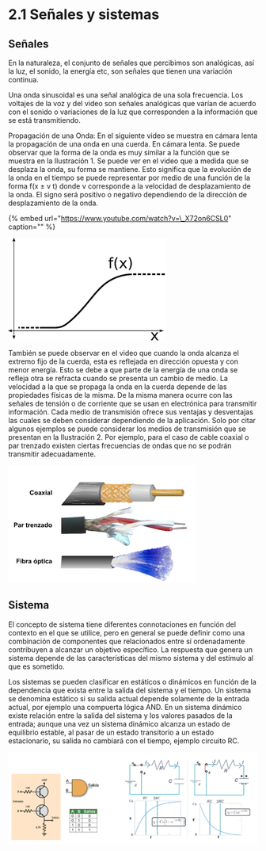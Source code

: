 # 2.1 Señales y sistemas

## Señales

En la naturaleza, el conjunto de señales que percibimos son analógicas, así la luz, el sonido, la energía etc, son señales que tienen una variación continua. 

Una onda sinusoidal es una señal analógica de una sola frecuencia. Los voltajes de la voz y del video son señales analógicas que varían de acuerdo con el sonido o variaciones de la luz que corresponden a la información que se está transmitiendo.

Propagación de una Onda: En el siguiente video se muestra en cámara lenta la propagación de una onda en una cuerda. En cámara lenta. Se puede observar que la forma de la onda es muy similar a la función que se muestra en la Ilustración 1. Se puede ver en el video que a medida que se desplaza la onda, su forma se mantiene. Esto significa que la evolución de la onda en el tiempo se puede representar por medio de una función de la forma f\(x ± v t\) donde v corresponde a la velocidad de desplazamiento de la onda. El signo será positivo o negativo dependiendo de la dirección de desplazamiento de la onda.

{% embed url="https://www.youtube.com/watch?v=\_X72on6CSL0" caption="" %}

![Posible forma de onda en una cuerda](../.gitbook/assets/image%20%2880%29.png)

También se puede observar en el video que cuando la onda alcanza el extremo fijo de la cuerda, esta es reflejada en dirección opuesta y con menor energía. Esto se debe a que parte de la energía de una onda se refleja otra se refracta cuando se presenta un cambio de medio. La velocidad a la que se propaga la onda en la cuerda depende de las propiedades físicas de la misma. De la misma manera ocurre con las señales de tensión o de corriente que se usan en electrónica para transmitir información. Cada medio de transmisión ofrece sus ventajas y desventajas las cuales se deben considerar dependiendo de la aplicación. Solo por citar algunos ejemplos se puede considerar los medios de transmisión que se presentan en la Ilustración 2. Por ejemplo, para el caso de cable coaxial o par trenzado existen ciertas frecuencias de ondas que no se podrán transmitir adecuadamente.

![Algunos medios de transmisi&#xF3;n](../.gitbook/assets/image%20%2848%29.png)

## Sistema

El concepto de sistema tiene diferentes connotaciones en función del contexto en el que se utilice, pero en general se puede definir como una combinación de componentes que relacionados entre sí ordenadamente contribuyen a alcanzar un objetivo específico. La respuesta que genera un sistema depende de las características del mismo sistema y del estímulo al que es sometido.

Los sistemas se pueden clasificar en estáticos o dinámicos en función de la dependencia que exista entre la salida del sistema y el tiempo. Un sistema se denomina estático si su salida actual depende solamente de la entrada actual, por ejemplo una compuerta lógica AND. En un sistema dinámico existe relación entre la salida del sistema y los valores pasados de la entrada; aunque una vez un sistema dinámico alcanza un estado de equilibrio estable, al pasar de un estado transitorio a un estado estacionario, su salida no cambiará con el tiempo, ejemplo circuito RC.

![](../.gitbook/assets/image%20%2810%29.png)

